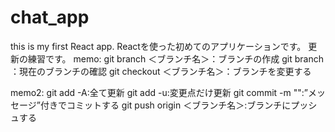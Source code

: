 # chat_app
this is my first React app.
Reactを使った初めてのアプリケーションです。
更新の練習です。
memo:
git branch ＜ブランチ名＞：ブランチの作成
git branch ：現在のブランチの確認
git checkout ＜ブランチ名＞：ブランチを変更する

memo2:
git add -A:全て更新
git add -u:変更点だけ更新
git commit -m "":”メッセージ”付きでコミットする
git push origin ＜ブランチ名＞:ブランチにプッシュする

